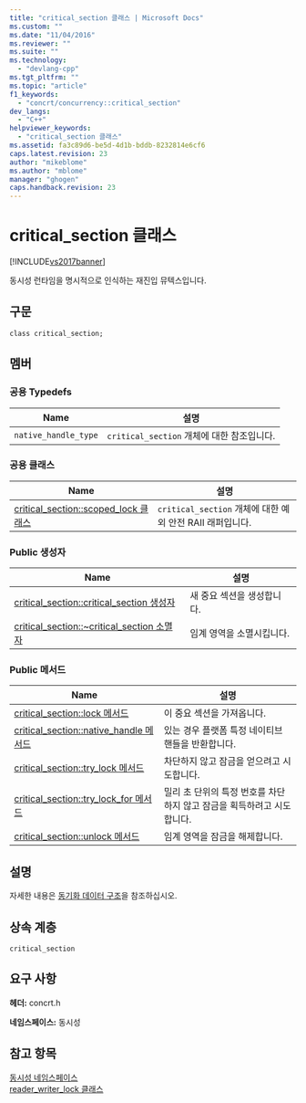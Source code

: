 ```yaml
---
title: "critical_section 클래스 | Microsoft Docs"
ms.custom: ""
ms.date: "11/04/2016"
ms.reviewer: ""
ms.suite: ""
ms.technology: 
  - "devlang-cpp"
ms.tgt_pltfrm: ""
ms.topic: "article"
f1_keywords: 
  - "concrt/concurrency::critical_section"
dev_langs: 
  - "C++"
helpviewer_keywords: 
  - "critical_section 클래스"
ms.assetid: fa3c89d6-be5d-4d1b-bddb-8232814e6cf6
caps.latest.revision: 23
author: "mikeblome"
ms.author: "mblome"
manager: "ghogen"
caps.handback.revision: 23
---
```

# critical_section 클래스
[!INCLUDE[vs2017banner](../../../assembler/inline/includes/vs2017banner.md)]

동시성 런타임을 명시적으로 인식하는 재진입 뮤텍스입니다.  
  
## 구문  
  
```  
class critical_section;  
```  
  
## 멤버  
  
### 공용 Typedefs  
  
|Name|설명|  
|----------|--------|  
|`native_handle_type`|`critical_section` 개체에 대한 참조입니다.|  
  
### 공용 클래스  
  
|Name|설명|  
|----------|--------|  
|[critical\_section::scoped\_lock 클래스](../Topic/critical_section::scoped_lock%20Class.md)|`critical_section` 개체에 대한 예외 안전 RAII 래퍼입니다.|  
  
### Public 생성자  
  
|Name|설명|  
|----------|--------|  
|[critical\_section::critical\_section 생성자](../Topic/critical_section::critical_section%20Constructor.md)|새 중요 섹션을 생성합니다.|  
|[critical\_section::~critical\_section 소멸자](../Topic/critical_section::~critical_section%20Destructor.md)|임계 영역을 소멸시킵니다.|  
  
### Public 메서드  
  
|Name|설명|  
|----------|--------|  
|[critical\_section::lock 메서드](../Topic/critical_section::lock%20Method.md)|이 중요 섹션을 가져옵니다.|  
|[critical\_section::native\_handle 메서드](../Topic/critical_section::native_handle%20Method.md)|있는 경우 플랫폼 특정 네이티브 핸들을 반환합니다.|  
|[critical\_section::try\_lock 메서드](../Topic/critical_section::try_lock%20Method.md)|차단하지 않고 잠금을 얻으려고 시도합니다.|  
|[critical\_section::try\_lock\_for 메서드](../Topic/critical_section::try_lock_for%20Method.md)|밀리 초 단위의 특정 번호를 차단하지 않고 잠금을 획득하려고 시도합니다.|  
|[critical\_section::unlock 메서드](../Topic/critical_section::unlock%20Method.md)|임계 영역을 잠금을 해제합니다.|  
  
## 설명  
 자세한 내용은 [동기화 데이터 구조](../../../parallel/concrt/synchronization-data-structures.md)을 참조하십시오.  
  
## 상속 계층  
 `critical_section`  
  
## 요구 사항  
 **헤더:** concrt.h  
  
 **네임스페이스:** 동시성  
  
## 참고 항목  
 [동시성 네임스페이스](../../../parallel/concrt/reference/concurrency-namespace.md)   
 [reader\_writer\_lock 클래스](../../../parallel/concrt/reference/reader-writer-lock-class.md)